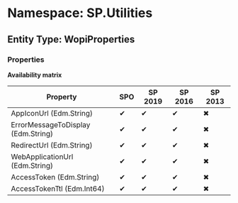 # Namespace: SP.Utilities
## Entity Type: WopiProperties

### Properties

**Availability matrix**

Property | SPO | SP 2019 | SP 2016 | SP 2013
----------|-----|---------|---------|--------
AppIconUrl (Edm.String) | ✔ | ✔ | ✔ | ✖
ErrorMessageToDisplay (Edm.String) | ✔ | ✔ | ✔ | ✖
RedirectUrl (Edm.String) | ✔ | ✔ | ✔ | ✖
WebApplicationUrl (Edm.String) | ✔ | ✔ | ✔ | ✖
AccessToken (Edm.String) | ✔ | ✔ | ✔ | ✖
AccessTokenTtl (Edm.Int64) | ✔ | ✔ | ✔ | ✖

